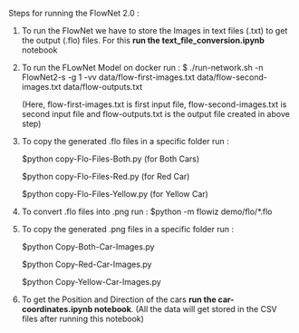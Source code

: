 Steps for running the FlowNet 2.0 : 

1. To run the FlowNet we have to store the Images in text files (.txt) to get the output (.flo) files. For this **run the text_file_conversion.ipynb** notebook 
2. To run the FLowNet Model on docker run : 
   $ ./run-network.sh -n FlowNet2-s -g 1 -vv data/flow-first-images.txt data/flow-second-images.txt data/flow-outputs.txt
   
   (Here, flow-first-images.txt is first input file, flow-second-images.txt is second input file and flow-outputs.txt is the output file created in above step)
4. To copy the generated .flo files in a specific folder run :
   
   $python copy-Flo-Files-Both.py (for Both Cars) 
   
   $python copy-Flo-Files-Red.py (for Red Car)
   
   $python copy-Flo-Files-Yellow.py (for Yellow Car)
3. To convert .flo files into .png run :
   $python -m flowiz demo/flo/*.flo 
   
5. To copy the generated .png files in a specific folder run :
   
   $python Copy-Both-Car-Images.py
   
   $python Copy-Red-Car-Images.py
   
   $python Copy-Yellow-Car-Images.py
7. To get the Position and Direction of the cars **run the car-coordinates.ipynb notebook**.
   (All the data will get stored in the CSV files after running this notebook)
